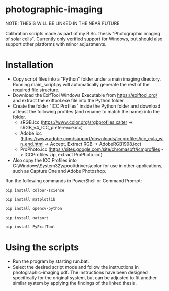 # photographic-imaging
NOTE: THESIS WILL BE LINKED IN THE NEAR FUTURE

Calibration scripts made as part of my B.Sc. thesis "Photographic imaging of solar cells". Currently only verified support for Windows, but should also support other platforms with minor adjustments.

# Installation
- Copy script files into a "Python" folder under a main imaging directory. Running main_script.py will automatically generate the rest of the required file structure.
- Download the ExifTool Windows Executable from https://exiftool.org/ and extract the exiftool.exe file into the Python folder.
- Create the folder "ICC Profiles" inside the Python folder and download at least the following profiles (and rename to match the name) into the folder.
  - sRGB.icc (https://www.color.org/srgbprofiles.xalter -> sRGB_v4_ICC_preference.icc)
  - Adobe.icc (https://www.adobe.com/support/downloads/iccprofiles/icc_eula_win_end.html -> Accept, Extract RGB -> AdobeRGB1998.icc)
  - ProPhoto.icc (https://sites.google.com/site/chromasoft/icmprofiles -> ICCProfiles.zip, extract ProPhoto.icc)
- Also copy the ICC Profiles into C:\Windows\System32\spool\drivers\color for use in other applications, such as Capture One and Adobe Photoshop.

Run the following commands in PowerShell or Command Prompt:
```powershell
pip install colour-science
```
```powershell
pip install matplotlib
```
```powershell
pip install opencv-python
```
```powershell
pip install natsort
```
```powershell
pip install PyExifTool
```

# Using the scripts
- Run the program by starting run.bat.
- Select the desired script mode and follow the instructions in photographic-imaging.pdf. The instructions have been designed specifically for the original system, but can be adjusted to fit another similar system by applying the findings of the linked thesis.

